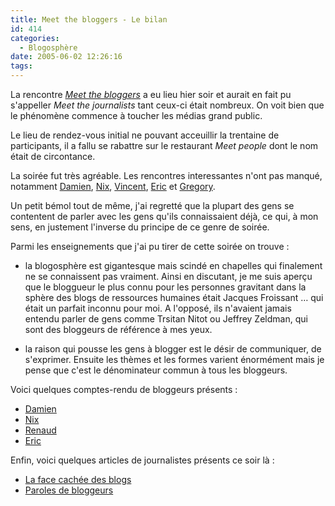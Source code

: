 ```yaml
---
title: Meet the bloggers - Le bilan
id: 414
categories:
  - Blogosphère
date: 2005-06-02 12:26:16
tags:
---
```


La rencontre _[Meet the bloggers](/blog/2005/06/01/394-meet-the-blogger-blog-en-nord)_ a eu lieu hier soir et aurait en fait pu s'appeller _Meet the journalists_ tant ceux-ci était nombreux. On voit bien que le phénomène commence à toucher les médias grand public.

Le lieu de rendez-vous initial ne pouvant acceuillir la trentaine de participants, il a fallu se rabattre sur le restaurant _Meet people_ dont le nom était de circontance.

La soirée fut très agréable. Les rencontres interessantes n'ont pas manqué, notamment [Damien](http://www.deblignieres.com/), [Nix](http://nixrob.typepad.com/), [Vincent](http://impunite-zero.blogspot.com/), [Eric](http://www.ed-productions.com/leszed/) et [Gregory](http://www.webdistrib.com).

Un petit bémol tout de même, j'ai regretté que la plupart des gens se contentent de parler avec les gens qu'ils connaissaient déjà, ce qui, à mon sens, en justement l'inverse du principe de ce genre de soirée.

Parmi les enseignements que j'ai pu tirer de cette soirée on trouve&nbsp;:

*   la blogosphère est gigantesque mais scindé en chapelles qui finalement ne se connaissent pas vraiment. Ainsi en discutant, je me suis aperçu que le bloggueur le plus connu pour les personnes gravitant dans la sphère des blogs de ressources humaines était Jacques Froissant … qui était un parfait inconnu pour moi. A l'opposé, ils n'avaient jamais entendu parler de gens comme Trsitan Nitot ou Jeffrey Zeldman, qui sont des bloggeurs de référence à mes yeux. 

*   la raison qui pousse les gens à blogger est le désir de communiquer, de s'exprimer. Ensuite les thèmes et les formes varient énormément mais je pense que c'est le dénominateur commun à tous les bloggeurs. 

Voici quelques comptes-rendu de bloggeurs présents&nbsp;:

*   [Damien](http://www.deblignieres.com/index.php?2005/06/01/75-mais-keskes-donc)
*   [Nix](http://nixrob.typepad.com/lost_in_2/2005/06/bilan_meet_the_.html)
*   [Renaud](http://www.bistoule.net/index.php/2005/06/02/54-blog-lille-annuaire)
*   [Eric](http://www.ed-productions.com/leszed/index.php?2005/06/02/587-billet-commun-la-rencontre-des-bloggers-de-lille) 

Enfin, voici quelques articles de journalistes présents ce soir là&nbsp;:

*   [La face cachée des blogs](http://pagesperso.laposte.net/technos/article.php3?id_article=41)
*   [Paroles de bloggeurs](http://pagesperso.laposte.net/technos/article.php3?id_article=50)